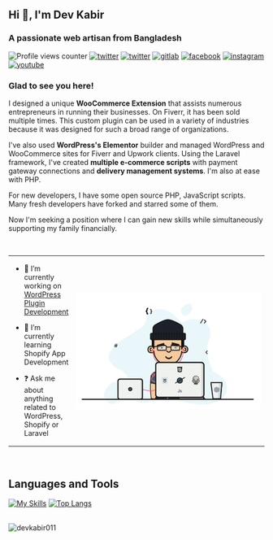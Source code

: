 ## Hi 👋, I'm Dev Kabir
### A passionate web artisan from Bangladesh

![Profile views counter](https://komarev.com/ghpvc/?username=devkabir&&style=for-the-badge)
<a href="https://twitter.com/devkabir01" target="_blank"><img src="https://img.shields.io/twitter/follow/devkabir01?label=Twitter&logo=twitter&style=for-the-badge" alt="twitter" /></a>
<a href="https://linkedin.com/in/dev-kabir" target="_blank"><img src="https://img.shields.io/badge/linkedin-%231E77B5.svg?&style=for-the-badge&logo=linkedin&logoColor=white" alt="twitter" /></a>
<a href="https://gitlab.com/devkabir" target="_blank"><img src="https://img.shields.io/badge/gitlab-330F63.svg?&style=for-the-badge&logo=gitlab&logoColor=white" alt="gitlab" /></a>
<a href="https://www.facebook.com/dev.kabir01" target="_blank"><img src="https://img.shields.io/badge/facebook-%232E87FB.svg?&style=for-the-badge&logo=facebook&logoColor=white" alt="facebook" /></a>
<a href="https://instagram.com/devkabir01" target="_blank"><img src="https://img.shields.io/badge/instagram-%23000000.svg?&style=for-the-badge&logo=instagram&logoColor=white" alt="instagram" /></a>
<a href="https://youtube.com/@devkabir" target="_blank"><img src="https://img.shields.io/badge/youtube-f00.svg?&style=for-the-badge&logo=youtube" alt="youtube" /></a>

### Glad to see you here!

I designed a unique **WooCommerce Extension** that assists numerous entrepreneurs in running their businesses. On Fiverr, it has been sold multiple times. This custom plugin can be used in a variety of industries because it was designed for such a broad range of organizations.

I've also used **WordPress's Elementor** builder and managed WordPress and WooCommerce sites for Fiverr and Upwork clients. Using the Laravel framework, I've created **multiple e-commerce scripts** with payment gateway connections and **delivery management systems**. I'm also at ease with PHP.

For new developers, I have some open source PHP, JavaScript scripts. Many fresh developers have forked and starred some of them.

Now I'm seeking a position where I can gain new skills while simultaneously supporting my family financially.


<br/>  



<table valign="center"><tr><td>

- 🔭 I’m currently working on [WordPress Plugin Development](https://www.fiverr.com/developerkabir)


- 🌱 I’m currently learning Shopify App Development


- ❓ Ask me about anything related to WordPress, Shopify or Laravel


</td><td width="400"> 
  
<img src="anim.gif" alt="code with song"  align="right"/>
  
</td></tr></table>  

<br/>  


## Languages and Tools


[![My Skills](https://skillicons.dev/icons?i=html,css,sass,js,vue,php,nodejs,mysql,vite,bash,powershell,graphql,tailwind,wordpress,laravel)](https://skillicons.dev)
[![Top Langs](https://github-readme-stats.vercel.app/api/top-langs/?username=devkabir&layout=compact&langs_count=8&theme=transparent)](https://github.com/devkabir/github-readme-stats)


<br/>  

<div align="left">
<a href="https://www.buymeacoffee.com/devkabir011"> <img align="left" src="https://cdn.buymeacoffee.com/buttons/v2/default-yellow.png" height="50" width="210" alt="devkabir011" /></a> &nbsp; &nbsp;
</div>  

